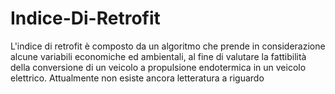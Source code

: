 # Indice-Di-Retrofit
L'indice di retrofit è composto da un algoritmo che prende in considerazione alcune variabili economiche ed ambientali, al fine di valutare la fattibilità della conversione di un veicolo a propulsione endotermica in un veicolo elettrico.
Attualmente non esiste ancora letteratura a riguardo

